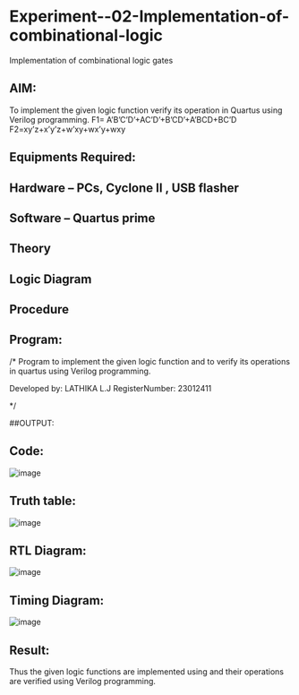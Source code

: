 # Experiment--02-Implementation-of-combinational-logic
Implementation of combinational logic gates
 
## AIM:
To implement the given logic function verify its operation in Quartus using Verilog programming.
 F1= A’B’C’D’+AC’D’+B’CD’+A’BCD+BC’D
F2=xy’z+x’y’z+w’xy+wx’y+wxy
 
 
 
## Equipments Required:
## Hardware – PCs, Cyclone II , USB flasher
## Software – Quartus prime


## Theory
 

## Logic Diagram
## Procedure
## Program:
/*
Program to implement the given logic function and to verify its operations in quartus using Verilog programming.

Developed by: LATHIKA L.J
RegisterNumber: 23012411 

*/

##OUTPUT:

## Code:

![image](https://github.com/Lathika2006/Experiment--02-Implementation-of-combinational-logic-/assets/148959215/1d63bd22-a346-4bf8-9e47-d5a6726d4387)

## Truth table:

![image](https://github.com/Lathika2006/Experiment--02-Implementation-of-combinational-logic-/assets/148959215/d3c49bd1-68e5-464b-b0f0-4c3d1fcf3d79)

## RTL Diagram:

![image](https://github.com/Lathika2006/Experiment--02-Implementation-of-combinational-logic-/assets/148959215/13a304d7-7036-4067-a3ad-05a98c4c8e3e)

## Timing Diagram:

![image](https://github.com/Lathika2006/Experiment--02-Implementation-of-combinational-logic-/assets/148959215/08c3edfd-0245-4d9f-a5e6-88c32b89f029)

## Result:
Thus the given logic functions are implemented using  and their operations are verified using Verilog programming.
